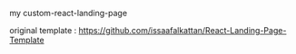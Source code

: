 my custom-react-landing-page

original template : https://github.com/issaafalkattan/React-Landing-Page-Template
